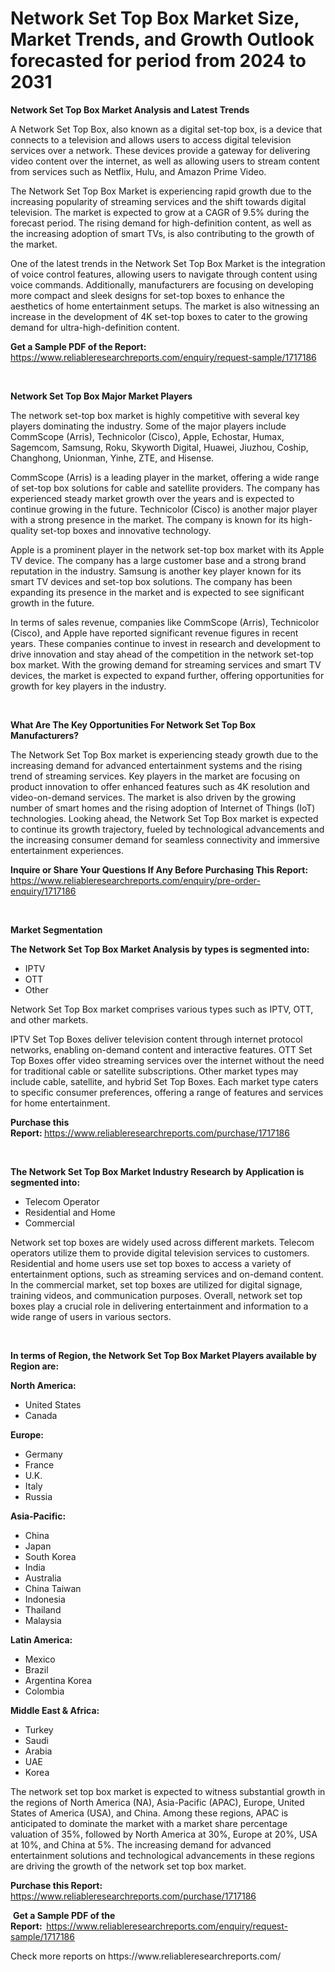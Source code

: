 <p><h1>Network Set Top Box Market Size, Market Trends, and Growth Outlook forecasted for period from 2024 to 2031</h1></p><p><strong>Network Set Top Box Market Analysis and Latest Trends</strong></p>
<p><p>A Network Set Top Box, also known as a digital set-top box, is a device that connects to a television and allows users to access digital television services over a network. These devices provide a gateway for delivering video content over the internet, as well as allowing users to stream content from services such as Netflix, Hulu, and Amazon Prime Video.</p><p>The Network Set Top Box Market is experiencing rapid growth due to the increasing popularity of streaming services and the shift towards digital television. The market is expected to grow at a CAGR of 9.5% during the forecast period. The rising demand for high-definition content, as well as the increasing adoption of smart TVs, is also contributing to the growth of the market.</p><p>One of the latest trends in the Network Set Top Box Market is the integration of voice control features, allowing users to navigate through content using voice commands. Additionally, manufacturers are focusing on developing more compact and sleek designs for set-top boxes to enhance the aesthetics of home entertainment setups. The market is also witnessing an increase in the development of 4K set-top boxes to cater to the growing demand for ultra-high-definition content.</p></p>
<p><strong>Get a Sample PDF of the Report:&nbsp;</strong> <a href="https://www.reliableresearchreports.com/enquiry/request-sample/1717186">https://www.reliableresearchreports.com/enquiry/request-sample/1717186</a></p>
<p>&nbsp;</p>
<p><strong>Network Set Top Box Major Market Players</strong></p>
<p><p>The network set-top box market is highly competitive with several key players dominating the industry. Some of the major players include CommScope (Arris), Technicolor (Cisco), Apple, Echostar, Humax, Sagemcom, Samsung, Roku, Skyworth Digital, Huawei, Jiuzhou, Coship, Changhong, Unionman, Yinhe, ZTE, and Hisense.</p><p>CommScope (Arris) is a leading player in the market, offering a wide range of set-top box solutions for cable and satellite providers. The company has experienced steady market growth over the years and is expected to continue growing in the future. Technicolor (Cisco) is another major player with a strong presence in the market. The company is known for its high-quality set-top boxes and innovative technology.</p><p>Apple is a prominent player in the network set-top box market with its Apple TV device. The company has a large customer base and a strong brand reputation in the industry. Samsung is another key player known for its smart TV devices and set-top box solutions. The company has been expanding its presence in the market and is expected to see significant growth in the future.</p><p>In terms of sales revenue, companies like CommScope (Arris), Technicolor (Cisco), and Apple have reported significant revenue figures in recent years. These companies continue to invest in research and development to drive innovation and stay ahead of the competition in the network set-top box market. With the growing demand for streaming services and smart TV devices, the market is expected to expand further, offering opportunities for growth for key players in the industry.</p></p>
<p>&nbsp;</p>
<p><strong>What Are The Key Opportunities For Network Set Top Box Manufacturers?</strong></p>
<p><p>The Network Set Top Box market is experiencing steady growth due to the increasing demand for advanced entertainment systems and the rising trend of streaming services. Key players in the market are focusing on product innovation to offer enhanced features such as 4K resolution and video-on-demand services. The market is also driven by the growing number of smart homes and the rising adoption of Internet of Things (IoT) technologies. Looking ahead, the Network Set Top Box market is expected to continue its growth trajectory, fueled by technological advancements and the increasing consumer demand for seamless connectivity and immersive entertainment experiences.</p></p>
<p><strong>Inquire or Share Your Questions If Any Before Purchasing This Report:</strong> <a href="https://www.reliableresearchreports.com/enquiry/pre-order-enquiry/1717186">https://www.reliableresearchreports.com/enquiry/pre-order-enquiry/1717186</a></p>
<p>&nbsp;</p>
<p><strong>Market Segmentation</strong></p>
<p><strong>The Network Set Top Box Market Analysis by types is segmented into:</strong></p>
<p><ul><li>IPTV</li><li>OTT</li><li>Other</li></ul></p>
<p><p>Network Set Top Box market comprises various types such as IPTV, OTT, and other markets. </p><p>IPTV Set Top Boxes deliver television content through internet protocol networks, enabling on-demand content and interactive features. OTT Set Top Boxes offer video streaming services over the internet without the need for traditional cable or satellite subscriptions. Other market types may include cable, satellite, and hybrid Set Top Boxes. Each market type caters to specific consumer preferences, offering a range of features and services for home entertainment.</p></p>
<p><strong>Purchase this Report:&nbsp;</strong><a href="https://www.reliableresearchreports.com/purchase/1717186">https://www.reliableresearchreports.com/purchase/1717186</a></p>
<p>&nbsp;</p>
<p><strong>The Network Set Top Box Market Industry Research by Application is segmented into:</strong></p>
<p><ul><li>Telecom Operator</li><li>Residential and Home</li><li>Commercial</li></ul></p>
<p><p>Network set top boxes are widely used across different markets. Telecom operators utilize them to provide digital television services to customers. Residential and home users use set top boxes to access a variety of entertainment options, such as streaming services and on-demand content. In the commercial market, set top boxes are utilized for digital signage, training videos, and communication purposes. Overall, network set top boxes play a crucial role in delivering entertainment and information to a wide range of users in various sectors.</p></p>
<p>&nbsp;</p>
<p><strong>In terms of Region, the Network Set Top Box Market Players available by Region are:</strong></p>
<p>
    <p> <strong> North America: </strong>
        <ul>
            <li>United States</li>
            <li>Canada</li>
        </ul>
        </p> 
    <p> <strong> Europe: </strong>
        <ul>
            <li>Germany</li>
            <li>France</li>
            <li>U.K.</li>
            <li>Italy</li>
            <li>Russia</li>
        </ul>
        </p> 
    <p> <strong> Asia-Pacific: </strong>
        <ul>
            <li>China</li>
            <li>Japan</li>
            <li>South Korea</li>
            <li>India</li>
            <li>Australia</li>
            <li>China Taiwan</li>
            <li>Indonesia</li>
            <li>Thailand</li>
            <li>Malaysia</li>
        </ul>
        </p> 
    <p> <strong> Latin America: </strong>
        <ul>
            <li>Mexico</li>
            <li>Brazil</li>
            <li>Argentina Korea</li>
            <li>Colombia</li>
        </ul>
        </p> 
    <p> <strong> Middle East & Africa: </strong>
        <ul>
            <li>Turkey</li>
            <li>Saudi</li>
            <li>Arabia</li>
            <li>UAE</li>
            <li>Korea</li>
        </ul>
    </p>
    </p>
<p><p>The network set top box market is expected to witness substantial growth in the regions of North America (NA), Asia-Pacific (APAC), Europe, United States of America (USA), and China. Among these regions, APAC is anticipated to dominate the market with a market share percentage valuation of 35%, followed by North America at 30%, Europe at 20%, USA at 10%, and China at 5%. The increasing demand for advanced entertainment solutions and technological advancements in these regions are driving the growth of the network set top box market.</p></p>
<p><strong>Purchase this Report: </strong><a href="https://www.reliableresearchreports.com/purchase/1717186">https://www.reliableresearchreports.com/purchase/1717186</a></p>
<p>&nbsp;<strong>Get a Sample PDF of the Report:&nbsp;&nbsp;</strong><a href="https://www.reliableresearchreports.com/enquiry/request-sample/1717186">https://www.reliableresearchreports.com/enquiry/request-sample/1717186</a></p>
<p><strong></strong></p>
<p>Check more reports on https://www.reliableresearchreports.com/</p>